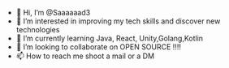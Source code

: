 - 👋 Hi, I’m @Saaaaaad3
- 👀 I’m interested in improving my tech skills and discover new technologies
- 🌱 I’m currently learning Java, React, Unity,Golang,Kotlin
- 💞️ I’m looking to collaborate on OPEN SOURCE !!!!
- 📫 How to reach me shoot a mail or a DM 

<!---
Saaaaaad3/Saaaaaad3 is a ✨ special ✨ repository because its `README.md` (this file) appears on your GitHub profile.
You can click the Preview link to take a look at your changes.
--->
